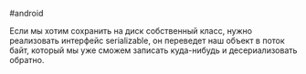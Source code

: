 #android 

Если мы хотим сохранить на диск собственный класс, нужно реализовать интерфейс serializable, он переведет наш объект в поток байт, который мы уже сможем записать куда-нибудь и десериализовать обратно.

